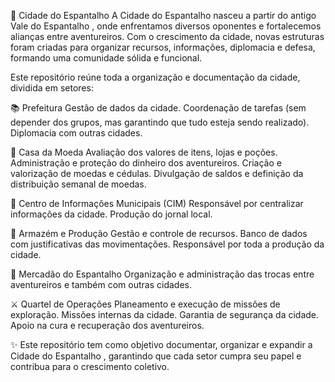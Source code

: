 🌾 Cidade do Espantalho
A Cidade do Espantalho nasceu a partir do antigo Vale do Espantalho , onde enfrentamos diversos oponentes e fortalecemos alianças entre aventureiros.
Com o crescimento da cidade, novas estruturas foram criadas para organizar recursos, informações, diplomacia e defesa, formando uma comunidade sólida e funcional.

Este repositório reúne toda a organização e documentação da cidade, dividida em setores:

📚 Prefeitura
Gestão de dados da cidade.
Coordenação de tarefas (sem depender dos grupos, mas garantindo que tudo esteja sendo realizado).
Diplomacia com outras cidades.

🧪 Casa da Moeda
Avaliação dos valores de itens, lojas e poções.
Administração e proteção do dinheiro dos aventureiros.
Criação e valorização de moedas e cédulas.
Divulgação de saldos e definição da distribuição semanal de moedas.

🔬 Centro de Informações Municipais (CIM)
Responsável por centralizar informações da cidade.
Produção do jornal local.

🌱 Armazém e Produção
Gestão e controle de recursos.
Banco de dados com justificativas das movimentações.
Responsável por toda a produção da cidade.

🛒 Mercadão do Espantalho
Organização e administração das trocas entre aventureiros e também com outras cidades.

⚔️ Quartel de Operações
Planeamento e execução de missões de exploração.
Missões internas da cidade.
Garantia de segurança da cidade.
Apoio na cura e recuperação dos aventureiros.

✨ Este repositório tem como objetivo documentar, organizar e expandir a Cidade do Espantalho , garantindo que cada setor cumpra seu papel e contribua para o crescimento coletivo.
